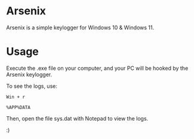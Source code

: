 # Arsenix

Arsenix is a simple keylogger for Windows 10 & Windows 11.

# Usage

Execute the .exe file on your computer, and your PC will be hooked by the Arsenix keylogger.

To see the logs, use:

``
Win + r
``

``
%APP%DATA
``

Then, open the file sys.dat with Notepad to view the logs.

:)
